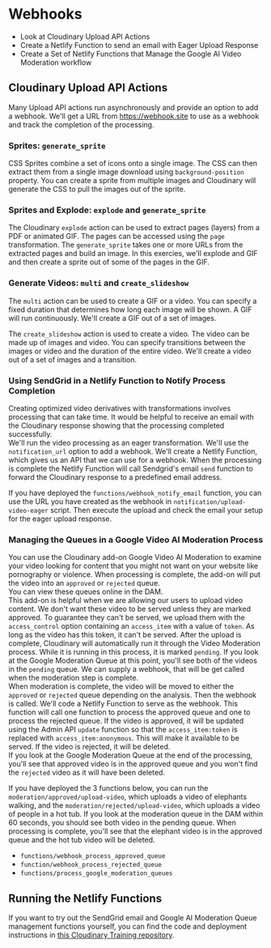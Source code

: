 # Webhooks

- Look at Cloudinary Upload API Actions
- Create a Netlify Function to send an email with Eager Upload Response
- Create a Set of Netlify Functions that Manage the Google AI Video Moderation workflow

## Cloudinary Upload API Actions

Many Upload API actions run asynchronously and provide an option to add a webhook. We'll get a URL
from https://webhook.site to use as a webhook and track the completion of the processing. 

### Sprites: `generate_sprite`
CSS Sprites combine a set of icons onto a single image.  The CSS can then extract them from 
a single image download using `background-position` property.  You can create a sprite from multiple images and 
Cloudinary will generate the CSS to pull the images out of the sprite.

### Sprites and Explode: `explode` and `generate_sprite`
The Cloudinary `explode` action can be used to extract pages (layers) from a PDF or animated GIF.  The pages can be accessed using
the `page` transformation.  The `generate_sprite` takes one or more URLs from the extracted pages and build an image. In this exercies, we'll 
explode and GIF and then create a sprite out of some of the pages in the GIF.

### Generate Videos: `multi` and `create_slideshow`

The `multi` action can be used to create a GIF or a video.  You can specify a fixed duration that determines how long each image 
will be shown. A GIF will run continuously. We'll create a GIF out of a set of images.

The `create_slideshow` action is used to create a video.  The video can be made up of images and video. You can specify transitions between the images
or video and the duration of the entire video.  We'll create a video out of a set of images and a transition.

### Using SendGrid in a Netlify Function to Notify Process Completion

Creating optimized video derivatives with transformations involves processing that can take time. It would be helpful to receive an email 
with the Cloudinary response showing that the processing completed successfully.  
We'll run the video processing as an eager transformation. We'll use the `notification_url` option to add a webhook.  We'll create a Netlify Function, which gives us an API that we can use for a webhook.  When the processing is complete the Netlify Function will call Sendgrid's email `send` function to forward the Cloudinary response to a predefined email address.

If you have deployed the `functions/webhook_notify_email` function, you can use the URL you have created as the webhook in `notification/upload-video-eager` script.  Then execute the upload and check the email your setup for the eager upload response.

### Managing the Queues in a Google Video AI Moderation Process

You can use the Cloudinary add-on Google Video AI Moderation to examine your video looking for content that you might not want on
your website like pornography or violence.  When processing is complete, the add-on will put the video into an `approved` or `rejected` queue.  
You can view these queues online in the DAM.  
This add-on is helpful when we are allowing our users to upload video content. We don't want these video to be served unless they are marked approved. To 
guarantee they can't be served, we upload them with  the `access_control` option containing an `access_item` with a value of `token`.  As long as 
the video has this token, it can't be served.  After the upload is complete, Cloudinary will automatically run it through the Video Moderation process.  While it is running in this process, it is marked `pending`.  If you look at the Google Moderation Queue at this point, you'll see both of the videos in the `pending` queue.
We can supply a webhook, that will be get called when the moderation step is complete.  
When moderation is complete, the video will be moved to either the `approved` or `rejected` queue depending on the analysis.  Then the webhook is called.  We'll code a Netlify Function to serve as the webhook.  This function will call one function to process the approved queue and one to process the rejected queue.  If the video is approved, it will be updated using the Admin API `update` function so that the `access_item:token` is replaced with `access_item:anonymous`.  This will make it available to be served.  If the video is rejected, it will be deleted.  
If you look at the Google Moderation Queue at the end of the processing, you'll see that approved video is in the approved queue and you won't find the `rejected` video as it will have been deleted.

If you have deployed the 3 functions below, you can run the `moderation/approved/upload-video`, which uploads a video of elephants walking, and the `moderation/rejected/upload-video`, which uploads a video of people in a hot tub. If you look at the moderation queue in the DAM within 60 seconds, you should see both video in the pending queue.  When processing is complete, you'll see that the elephant video is in the approved queue and the hot tub video will be deleted.

- `functions/webhook_process_approved_queue`
- `function/webhook_process_rejected_queue` 
- `functions/process_google_moderation_queues`

## Running the Netlify Functions 
If you want to try out the SendGrid email and Google AI Moderation Queue management functions yourself, you can find the code and deployment instructions in [this Cloudinary Training repository](https://github.com/cloudinary-training/cld-webhooks/blob/main/NETLIFY_DEPLOY.md).